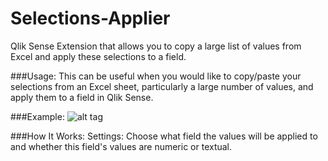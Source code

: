 # Selections-Applier
Qlik Sense Extension that allows you to copy a large list of values from Excel and apply these selections to a field.

###Usage:
This can be useful when you would like to copy/paste your selections from an Excel sheet, particularly a large number of values, and apply them to a field in Qlik Sense.

###Example:
![alt tag](https://github.com/fadyheiba/Selections-Applier/blob/master/FEI-SelectionsApplier/SelectionsApplier.gif)

###How It Works:
Settings: Choose what field the values will be applied to and whether this field's values are numeric or textual.
